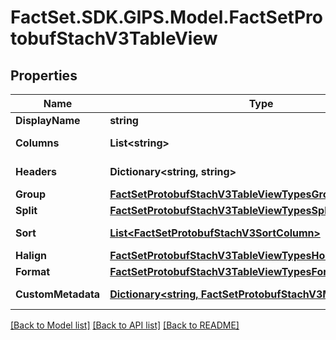 # FactSet.SDK.GIPS.Model.FactSetProtobufStachV3TableView

## Properties

Name | Type | Description | Notes
------------ | ------------- | ------------- | -------------
**DisplayName** | **string** |  | [optional] 
**Columns** | **List&lt;string&gt;** |  | [optional] [readonly] 
**Headers** | **Dictionary&lt;string, string&gt;** |  | [optional] [readonly] 
**Group** | [**FactSetProtobufStachV3TableViewTypesGroup**](FactSetProtobufStachV3TableViewTypesGroup.md) |  | [optional] 
**Split** | [**FactSetProtobufStachV3TableViewTypesSplit**](FactSetProtobufStachV3TableViewTypesSplit.md) |  | [optional] 
**Sort** | [**List&lt;FactSetProtobufStachV3SortColumn&gt;**](FactSetProtobufStachV3SortColumn.md) |  | [optional] [readonly] 
**Halign** | [**FactSetProtobufStachV3TableViewTypesHorizontalAlignment**](FactSetProtobufStachV3TableViewTypesHorizontalAlignment.md) |  | [optional] 
**Format** | [**FactSetProtobufStachV3TableViewTypesFormat**](FactSetProtobufStachV3TableViewTypesFormat.md) |  | [optional] 
**CustomMetadata** | [**Dictionary&lt;string, FactSetProtobufStachV3MetadataItem&gt;**](FactSetProtobufStachV3MetadataItem.md) |  | [optional] [readonly] 

[[Back to Model list]](../README.md#documentation-for-models) [[Back to API list]](../README.md#documentation-for-api-endpoints) [[Back to README]](../README.md)

